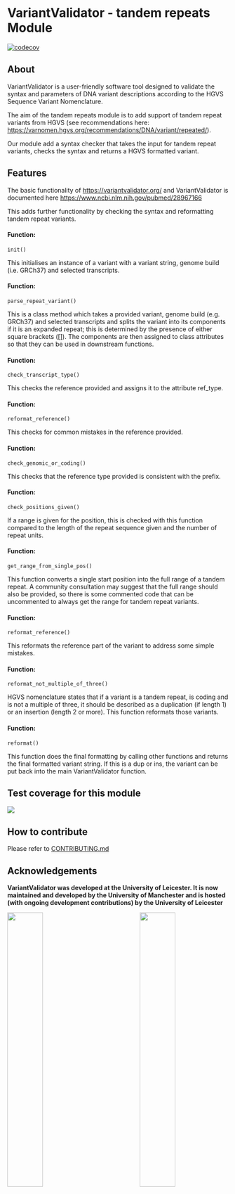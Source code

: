 # VariantValidator - tandem repeats Module

[![codecov](https://codecov.io/gh/openvar/variantValidator/branch/restructuring_py3/graph/badge.svg)](https://codecov.io/gh/openvar/variantValidator)

## About

VariantValidator is a user-friendly software tool designed to validate the syntax and
parameters of DNA variant descriptions according to the HGVS Sequence Variant
Nomenclature.

The aim of the tandem repeats module is to add support of tandem repeat variants from HGVS (see recommendations here: https://varnomen.hgvs.org/recommendations/DNA/variant/repeated/).

Our module add a syntax checker that takes the input for tandem repeat variants, checks the syntax and returns a HGVS formatted variant.


## Features

The basic functionality of https://variantvalidator.org/ and VariantValidator is documented here https://www.ncbi.nlm.nih.gov/pubmed/28967166

This adds further functionality by checking the syntax and reformatting tandem repeat variants. 

#### Function: 

```init()```

This initialises an instance of a variant with a variant string, genome build (i.e. GRCh37) and selected transcripts.

#### Function: 

```parse_repeat_variant()```

This is a class method which takes a provided variant, genome build (e.g. GRCh37) and selected transcripts and splits the variant into its components if it is an expanded repeat; this is determined by the presence of either square brackets ([]). The components are then assigned to class attributes so that they can be used in downstream functions. 

#### Function: 

```check_transcript_type()```

This checks the reference provided and assigns it to the attribute ref_type.

#### Function: 

```reformat_reference()```

This checks for common mistakes in the reference provided.

#### Function: 

```check_genomic_or_coding()```

This checks that the reference type provided is consistent with the prefix.

#### Function: 

```check_positions_given()```

If a range is given for the position, this is checked with this function compared to the length of the repeat sequence given and the number of repeat units.

#### Function: 

```get_range_from_single_pos()```

This function converts a single start position into the full range of a tandem repeat. A community consultation may suggest that the full range should also be provided, so there is some commented code that can be uncommented to always get the range for tandem repeat variants. 

#### Function: 

```reformat_reference()```

This reformats the reference part of the variant to address some simple mistakes.

#### Function: 

```reformat_not_multiple_of_three()```

HGVS nomenclature states that if a variant is a tandem repeat, is coding and is not a multiple of three, it should be described as a duplication (if length 1) or an insertion (length 2 or more). This function reformats those variants.

#### Function: 

```reformat()```

This function does the final formatting by calling other functions and returns the final formatted variant string. If this is a dup or ins, the variant can be put back into the main VariantValidator function. 

## Test coverage for this module

<img src="https://user-images.githubusercontent.com/30113563/154497332-514419a6-1ab2-4492-829f-3286be2db45f.png">

## How to contribute
Please refer to [CONTRIBUTING.md](https://github.com/openvar/variantValidator/blob/master/CONTRIBUTING.md)

## Acknowledgements

**VariantValidator was developed at the University of Leicester. It is now maintained and developed by the University of Manchester and is hosted (with ongoing development contributions) by the University of Leicester**

<img src="https://github.com/i3hsInnovation/resources/blob/master/images/UoM_logo.jpg?raw=true" width="40%" align="left"/>
<img src="https://github.com/i3hsInnovation/resources/blob/master/images/UoL-Logo-Full-Colour.png?raw=true" width="40%" align="right" />
